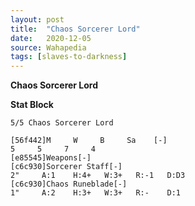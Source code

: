 ```yaml
---
layout: post
title:  "Chaos Sorcerer Lord"
date:   2020-12-05
source: Wahapedia
tags: [slaves-to-darkness]
---
```


**Chaos Sorcerer Lord**

**Stat Block**
```
5/5 Chaos Sorcerer Lord
```

```
[56f442]M     W     B     Sa    [-]
5     5     7     4     
[e85545]Weapons[-]
[c6c930]Sorcerer Staff[-]
2"     A:1    H:4+   W:3+   R:-1   D:D3  
[c6c930]Chaos Runeblade[-]
1"     A:2    H:3+   W:3+   R:-    D:1   
```



